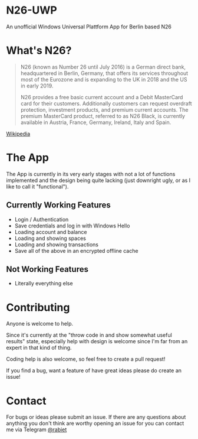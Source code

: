 # N26-UWP
An unofficial Windows Universal Plattform App for Berlin based N26

# What's N26?
> N26 (known as Number 26 until July 2016) is a German direct bank, headquartered in Berlin, Germany, that offers its services throughout most of the Eurozone and is expanding to the UK in 2018 and the US in early 2019.
>
> N26 provides a free basic current account and a Debit MasterCard card for their customers. Additionally customers can request overdraft protection, investment products, and premium current accounts. The premium MasterCard product, referred to as N26 Black, is currently available in Austria, France, Germany, Ireland, Italy and Spain.

[Wikipedia](https://en.wikipedia.org/wiki/N26_(bank))

# The App
The App is currently in its very early stages with not a lot of functions implemented and the design being quite lacking (just downright ugly, or as I like to call it "functional").

## Currently Working Features
* Login / Authentication
* Save credentials and log in with Windows Hello
* Loading account and balance
* Loading and showing spaces
* Loading and showing transactions
* Save all of the above in an encrypted offline cache

## Not Working Features
* Literally everything else

# Contributing
Anyone is welcome to help.

Since it's currently at the "throw code in and show somewhat useful results" state, especially help with design is welcome since I'm far from an expert in that kind of thing. 

Coding help is also welcome, so feel free to create a pull request!

If you find a bug, want a feature of have great ideas please do create an issue!

# Contact
For bugs or ideas please submit an issue.
If there are any questions about anything you don't think are worthy opening an issue for you can contact me via Telegram [@rabiet](https://t.me/rabiet)
